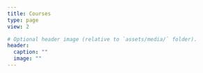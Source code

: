 ```yaml
---
title: Courses
type: page
view: 2

# Optional header image (relative to `assets/media/` folder).
header:
  caption: ""
  image: ""
---
```


